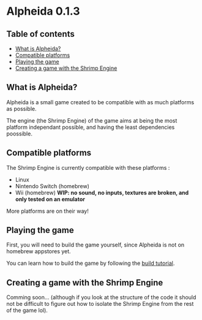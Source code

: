 # Alpheida 0.1.3

## Table of contents

- [What is Alpheida?](#what-is-alpheida)
- [Compatible platforms](#compatible-platforms)
- [Playing the game](#playing-the-game)
- [Creating a game with the Shrimp Engine](#creating-a-game-with-the-shrimp-engine)

## What is Alpheida?

Alpheida is a small game created to be compatible with as much platforms as possible.

The engine (the Shrimp Engine) of the game aims at being the most platform independant possible, and having the least dependencies poossible.

## Compatible platforms

The Shrimp Engine is currently compatible with these platforms :

- Linux
- Nintendo Switch (homebrew)
- Wii (homebrew) **WIP: no sound, no inputs, textures are broken, and only tested on an emulator**

More platforms are on their way!

## Playing the game

First, you will need to build the game yourself, since Alpheida is not on homebrew appstores yet.

You can learn how to build the game by following the [build tutorial](BUILD.md).

## Creating a game with the Shrimp Engine

Comming soon... (although if you look at the structure of the code it should not be difficult to figure out how to isolate the Shrimp Engine from the rest of the game lol).
